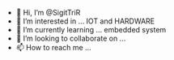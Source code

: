 - 👋 Hi, I’m @SigitTriR
- 👀 I’m interested in ... IOT and HARDWARE
- 🌱 I’m currently learning ... embedded system
- 💞️ I’m looking to collaborate on ...
- 📫 How to reach me ...

<!---
SigitTriR/SigitTriR is a ✨ special ✨ repository because its `README.md` (this file) appears on your GitHub profile.
You can click the Preview link to take a look at your changes.
--->
